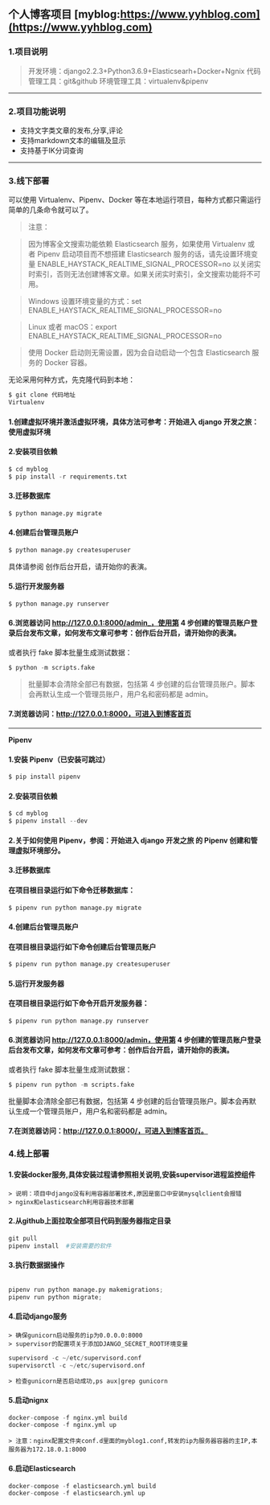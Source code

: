 ## 个人博客项目  [myblog:https://www.yyhblog.com](https://www.yyhblog.com)
### 1.项目说明
> 开发环境：django2.2.3+Python3.6.9+Elasticsearh+Docker+Ngnix
> 代码管理工具：git&github
> 环境管理工具：virtualenv&pipenv
---
### 2.项目功能说明
* 支持文字类文章的发布,分享,评论
* 支持markdown文本的编辑及显示
* 支持基于IK分词查询
---
### 3.线下部署
可以使用 Virtualenv、Pipenv、Docker 等在本地运行项目，每种方式都只需运行简单的几条命令就可以了。

> 注意：

> 因为博客全文搜索功能依赖 Elasticsearch 服务，如果使用 Virtualenv 或者 Pipenv 启动项目而不想搭建 Elasticsearch 服务的话，请先设置环境变量 ENABLE_HAYSTACK_REALTIME_SIGNAL_PROCESSOR=no 以关闭实时索引，否则无法创建博客文章。如果关闭实时索引，全文搜索功能将不可用。

> Windows 设置环境变量的方式：set ENABLE_HAYSTACK_REALTIME_SIGNAL_PROCESSOR=no

> Linux 或者 macOS：export ENABLE_HAYSTACK_REALTIME_SIGNAL_PROCESSOR=no

> 使用 Docker 启动则无需设置，因为会自动启动一个包含 Elasticsearch 服务的 Docker 容器。

无论采用何种方式，先克隆代码到本地：
```python
$ git clone 代码地址
Virtualenv
```
#### 1.创建虚拟环境并激活虚拟环境，具体方法可参考：开始进入 django 开发之旅：使用虚拟环境

#### 2.安装项目依赖
```python
$ cd myblog
$ pip install -r requirements.txt
```
#### 3.迁移数据库
```python
$ python manage.py migrate
```
#### 4.创建后台管理员账户
```python
$ python manage.py createsuperuser
```
具体请参阅 创作后台开启，请开始你的表演。

#### 5.运行开发服务器
```python
$ python manage.py runserver
```
#### 6.浏览器访问 http://127.0.0.1:8000/admin_，使用第 4 步创建的管理员账户登录后台发布文章，如何发布文章可参考：创作后台开启，请开始你的表演。

或者执行 fake 脚本批量生成测试数据：
```python
$ python -m scripts.fake
```
> 批量脚本会清除全部已有数据，包括第 4 步创建的后台管理员账户。脚本会再默认生成一个管理员账户，用户名和密码都是 admin。

#### 7.浏览器访问：http://127.0.0.1:8000，可进入到博客首页
---
**Pipenv**
#### 1.安装 Pipenv（已安装可跳过）
```python
$ pip install pipenv
```
#### 2.安装项目依赖
```python
$ cd myblog
$ pipenv install --dev
```
#### 2.关于如何使用 Pipenv，参阅：开始进入 django 开发之旅 的 Pipenv 创建和管理虚拟环境部分。

#### 3.迁移数据库

#### 在项目根目录运行如下命令迁移数据库：
```python
$ pipenv run python manage.py migrate
```
#### 4.创建后台管理员账户

#### 在项目根目录运行如下命令创建后台管理员账户
```python
$ pipenv run python manage.py createsuperuser
```
#### 5.运行开发服务器

#### 在项目根目录运行如下命令开启开发服务器：
```python
$ pipenv run python manage.py runserver
```
#### 6.浏览器访问 http://127.0.0.1:8000/admin，使用第 4 步创建的管理员账户登录后台发布文章，如何发布文章可参考：创作后台开启，请开始你的表演。

或者执行 fake 脚本批量生成测试数据：
```python
$ pipenv run python -m scripts.fake
```
批量脚本会清除全部已有数据，包括第 4 步创建的后台管理员账户。脚本会再默认生成一个管理员账户，用户名和密码都是 admin。

#### 7.在浏览器访问：http://127.0.0.1:8000/，可进入到博客首页。

### 4.线上部署

#### 1.安装docker服务,具体安装过程请参照相关说明,安装supervisor进程监控组件
    > 说明：项目中django没有利用容器部署技术,原因是窗口中安装mysqlclient会报错
    > nginx和elasticsearch利用容器技术部署
    
#### 2.从github上面拉取全部项目代码到服务器指定目录

```python
git pull
pipenv install  #安装需要的软件

```
#### 3.执行数据据操作
```python

pipenv run python manage.py makemigrations;
pipenv run python migrate;
```
#### 4.启动django服务
    > 确保gunicorn启动服务的ip为0.0.0.0:8000
    > supervisor的配置项关于添加DJANGO_SECRET_ROOT环境变量
```python
supervisord -c ~/etc/supervisord.conf
supervisorctl -c ~/etc/supervisord.onf
```
    > 检查gunicorn是否启动成功,ps aux|grep gunicorn

#### 5.启动nignx

```python
docker-compose -f nginx.yml build
docker-compose -f nginx.yml up

```
    > 注意：nginx配置文件夹conf.d里面的myblog1.conf,转发的ip为服务器容器的主IP,本服务器为172.18.0.1:8000
    
#### 6.启动Elasticsearch
```python
docker-compose -f elasticsearch.yml build
docker-compose -f elasticsearch.yml up 
```
